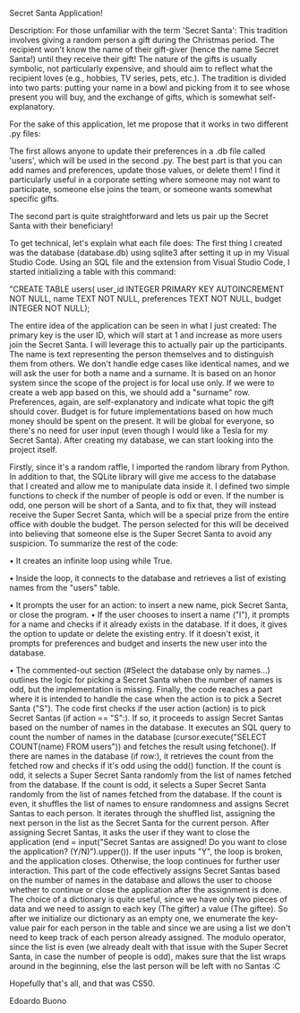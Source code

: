 Secret Santa Application!

Description: For those unfamiliar with the term 'Secret Santa': This tradition involves giving a random person a gift during the Christmas period. The recipient won't know the name of their gift-giver (hence the name Secret Santa!) until they receive their gift! The nature of the gifts is usually symbolic, not particularly expensive, and should aim to reflect what the recipient loves (e.g., hobbies, TV series, pets, etc.). The tradition is divided into two parts: putting your name in a bowl and picking from it to see whose present you will buy, and the exchange of gifts, which is somewhat self-explanatory.

For the sake of this application, let me propose that it works in two different .py files:

The first allows anyone to update their preferences in a .db file called 'users', which will be used in the second .py. The best part is that you can add names and preferences, update those values, or delete them! I find it particularly useful in a corporate setting where someone may not want to participate, someone else joins the team, or someone wants somewhat specific gifts.

The second part is quite straightforward and lets us pair up the Secret Santa with their beneficiary!

To get technical, let's explain what each file does: The first thing I created was the database (database.db) using sqlite3 after setting it up in my Visual Studio Code. Using an SQL file and the extension from Visual Studio Code, I started initializing a table with this command:

"CREATE TABLE users( user_id INTEGER PRIMARY KEY AUTOINCREMENT NOT NULL, name TEXT NOT NULL, preferences TEXT NOT NULL, budget INTEGER NOT NULL);

The entire idea of the application can be seen in what I just created: The primary key is the user ID, which will start at 1 and increase as more users join the Secret Santa. I will leverage this to actually pair up the participants. The name is text representing the person themselves and to distinguish them from others. We don't handle edge cases like identical names, and we will ask the user for both a name and a surname. It is based on an honor system since the scope of the project is for local use only. If we were to create a web app based on this, we should add a "surname" row. Preferences, again, are self-explanatory and indicate what topic the gift should cover. Budget is for future implementations based on how much money should be spent on the present. It will be global for everyone, so there's no need for user input (even though I would like a Tesla for my Secret Santa). After creating my database, we can start looking into the project itself.

Firstly, since it's a random raffle, I imported the random library from Python. In addition to that, the SQLite library will give me access to the database that I created and allow me to manipulate data inside it. I defined two simple functions to check if the number of people is odd or even. If the number is odd, one person will be short of a Santa, and to fix that, they will instead receive the Super Secret Santa, which will be a special prize from the entire office with double the budget. The person selected for this will be deceived into believing that someone else is the Super Secret Santa to avoid any suspicion. To summarize the rest of the code:

• It creates an infinite loop using while True.

• Inside the loop, it connects to the database and retrieves a list of existing names from the "users" table.

• It prompts the user for an action: to insert a new name, pick Secret Santa, or close the program. • If the user chooses to insert a name ("I"), it prompts for a name and checks if it already exists in the database. If it does, it gives the option to update or delete the existing entry. If it doesn't exist, it prompts for preferences and budget and inserts the new user into the database.

• The commented-out section (#Select the database only by names...) outlines the logic for picking a Secret Santa when the number of names is odd, but the implementation is missing.
Finally, the code reaches a part where it is intended to handle the case when the action is to pick a Secret Santa ("S"). The code first checks if the user action (action) is to pick Secret Santas (if action == "S":). If so, it proceeds to assign Secret Santas based on the number of names in the database. It executes an SQL query to count the number of names in the database (cursor.execute("SELECT COUNT(name) FROM users")) and fetches the result using fetchone(). If there are names in the database (if row:), it retrieves the count from the fetched row and checks if it's odd using the odd() function. If the count is odd, it selects a Super Secret Santa randomly from the list of names fetched from the database. If the count is odd, it selects a Super Secret Santa randomly from the list of names fetched from the database. If the count is even, it shuffles the list of names to ensure randomness and assigns Secret Santas to each person. It iterates through the shuffled list, assigning the next person in the list as the Secret Santa for the current person. After assigning Secret Santas, it asks the user if they want to close the application (end = input("Secret Santas are assigned! Do you want to close the application? (Y/N)").upper()). If the user inputs "Y", the loop is broken, and the application closes. Otherwise, the loop continues for further user interaction. This part of the code effectively assigns Secret Santas based on the number of names in the database and allows the user to choose whether to continue or close the application after the assignment is done. The choice of a dictionary is quite useful, since we have only two pieces of data and we need to assign to each key (The gifter) a value (The giftee). So after we initialize our dictionary as an empty one, we enumerate the key-value pair for each person in the table and since we are using a list we don't need to keep track of each person already assigned. The modulo operator, since the list is even (we already dealt with that issue with the Super Secret Santa, in case the number of people is odd), makes sure that the list wraps around in the beginning, else the last person will be left with no Santas :C

Hopefully that's all, and that was CS50.

Edoardo Buono
